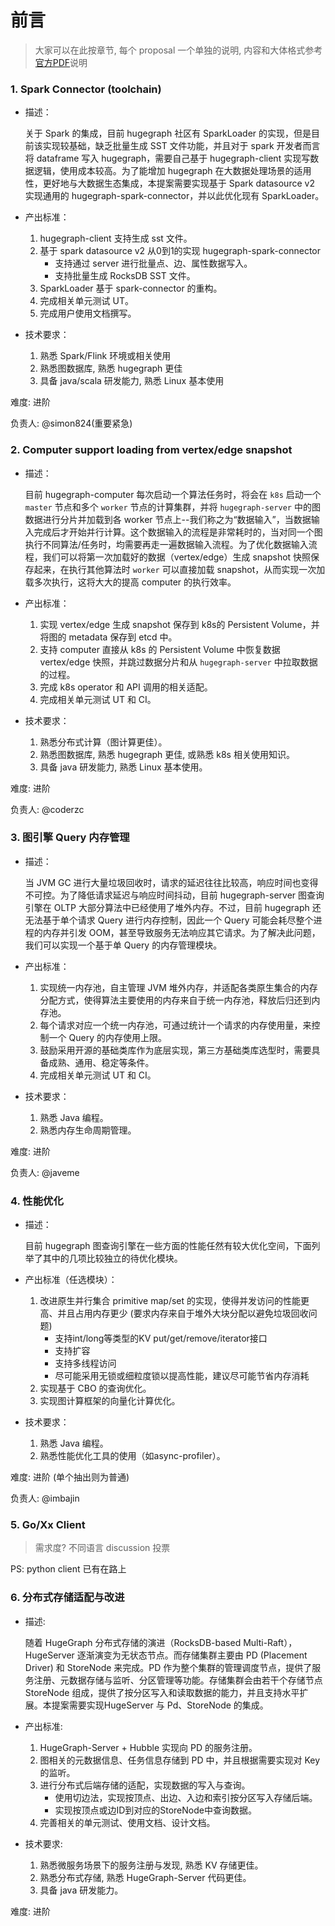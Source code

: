 # 前言

> 大家可以在此按章节, 每个 proposal 一个单独的说明, 内容和大体格式参考[官方PDF](https://github.com/apache/incubator-hugegraph/files/11208510/diff_mix.pdf)说明


### 1. Spark Connector (toolchain)
- 描述：

   关于 Spark 的集成，目前 hugegraph 社区有 SparkLoader 的实现，但是目前该实现较基础，缺乏批量生成 SST 文件功能，并且对于 spark 开发者而言将 dataframe 写入 hugegraph，需要自己基于 hugegraph-client 实现写数据逻辑，使用成本较高。为了能增加 hugegraph 在大数据处理场景的适用性，更好地与大数据生态集成，本提案需要实现基于 Spark datasource v2 实现通用的 hugegraph-spark-connector，并以此优化现有 SparkLoader。
- 产出标准：
    1. hugegraph-client 支持生成 sst 文件。
    2. 基于 spark datasource v2 从0到1的实现 hugegraph-spark-connector
        - 支持通过 server 进行批量点、边、属性数据写入。
        - 支持批量生成 RocksDB SST 文件。
    3. SparkLoader 基于 spark-connector 的重构。
    4. 完成相关单元测试 UT。
    5. 完成用户使用文档撰写。
- 技术要求： 
    1. 熟悉 Spark/Flink 环境或相关使用
    2. 熟悉图数据库, 熟悉 hugegraph 更佳
    3. 具备 java/scala 研发能力, 熟悉 Linux 基本使用

难度: 进阶

负责人: @simon824(重要紧急)


### 2. Computer support loading from vertex/edge snapshot

- 描述：

   目前 hugegraph-computer 每次启动一个算法任务时，将会在 `k8s` 启动一个 `master` 节点和多个 `worker` 节点的计算集群，并将 `hugegraph-server` 中的图数据进行分片并加载到各 worker 节点上--我们称之为“数据输入”，当数据输入完成后才开始并行计算。这个数据输入的流程是非常耗时的，当对同一个图执行不同算法/任务时，均需要再走一遍数据输入流程。为了优化数据输入流程，我们可以将第一次加载好的数据（vertex/edge）生成 snapshot 快照保存起来，在执行其他算法时 `worker` 可以直接加载 snapshot，从而实现一次加载多次执行，这将大大的提高 computer 的执行效率。

- 产出标准：
   1. 实现 vertex/edge 生成 snapshot 保存到 k8s的 Persistent Volume，并将图的 metadata 保存到 etcd 中。
   2. 支持 computer 直接从 k8s 的 Persistent Volume 中恢复数据 vertex/edge 快照，并跳过数据分片和从 `hugegraph-server` 中拉取数据的过程。
   3. 完成 k8s operator 和 API 调用的相关适配。
   4. 完成相关单元测试 UT 和 CI。

- 技术要求：
   1. 熟悉分布式计算（图计算更佳）。
   2. 熟悉图数据库, 熟悉 hugegraph 更佳, 或熟悉 k8s 相关使用知识。
   3. 具备 java 研发能力, 熟悉 Linux 基本使用。

难度: 进阶

负责人: @coderzc


### 3. 图引擎 Query 内存管理

- 描述：

   当 JVM GC 进行大量垃圾回收时，请求的延迟往往比较高，响应时间也变得不可控。为了降低请求延迟与响应时间抖动，目前 hugegraph-server 图查询引擎在 OLTP 大部分算法中已经使用了堆外内存。不过，目前 hugegraph 还无法基于单个请求 Query 进行内存控制，因此一个 Query 可能会耗尽整个进程的内存并引发 OOM，甚至导致服务无法响应其它请求。为了解决此问题，我们可以实现一个基于单 Query 的内存管理模块。

- 产出标准：
   1. 实现统一内存池，自主管理 JVM 堆外内存，并适配各类原生集合的内存分配方式，使得算法主要使用的内存来自于统一内存池，释放后归还到内存池。
   2. 每个请求对应一个统一内存池，可通过统计一个请求的内存使用量，来控制一个 Query 的内存使用上限。
   3. 鼓励采用开源的基础类库作为底层实现，第三方基础类库选型时，需要具备成熟、通用、稳定等条件。
   4. 完成相关单元测试 UT 和 CI。

- 技术要求：
   1. 熟悉 Java 编程。
   2. 熟悉内存生命周期管理。

难度: 进阶

负责人: @javeme

### 4. 性能优化

- 描述：

   目前 hugegraph 图查询引擎在一些方面的性能任然有较大优化空间，下面列举了其中的几项比较独立的待优化模块。

- 产出标准（任选模块）：
   1. 改进原生并行集合 primitive map/set 的实现，使得并发访问的性能更高、并且占用内存更少 (要求内存来自于堆外大块分配以避免垃圾回收问题)
      - 支持int/long等类型的KV put/get/remove/iterator接口
      - 支持扩容
      - 支持多线程访问
      - 尽可能采用无锁或细粒度锁以提高性能，建议尽可能节省内存消耗
   2. 实现基于 CBO 的查询优化。
   3. 实现图计算框架的向量化计算优化。

- 技术要求：
   1. 熟悉 Java 编程。
   2. 熟悉性能优化工具的使用（如async-profiler）。

难度: 进阶 (单个抽出则为普通)

负责人: @imbajin

### 5. Go/Xx Client

> 需求度? 不同语言 discussion 投票

PS: python client 已有在路上

### 6. 分布式存储适配与改进

- 描述:

   随着 HugeGraph 分布式存储的演进（RocksDB-based Multi-Raft），HugeServer 逐渐演变为无状态节点。而存储集群主要由 PD (Placement Driver) 和 StoreNode 来完成。PD 作为整个集群的管理调度节点，提供了服务注册、元数据存储与监听、分区管理等功能。存储集群会由若干个存储节点 StoreNode 组成，提供了按分区写入和读取数据的能力，并且支持水平扩展。本提案需要实现HugeServer 与 Pd、StoreNode 的集成。

- 产出标准:
   1. HugeGraph-Server + Hubble 实现向 PD 的服务注册。
   2. 图相关的元数据信息、任务信息存储到 PD 中，并且根据需要实现对 Key 的监听。
   3. 进行分布式后端存储的适配，实现数据的写入与查询。
      - 使用切边法，实现按顶点、出边、入边和索引按分区写入存储后端。
      - 实现按顶点或边ID到对应的StoreNode中查询数据。
   4. 完善相关的单元测试、使用文档、设计文档。

- 技术要求:
  1. 熟悉微服务场景下的服务注册与发现, 熟悉 KV 存储更佳。
  2. 熟悉分布式存储, 熟悉 HugeGraph-Server 代码更佳。
  3. 具备 java 研发能力。

难度: 进阶
